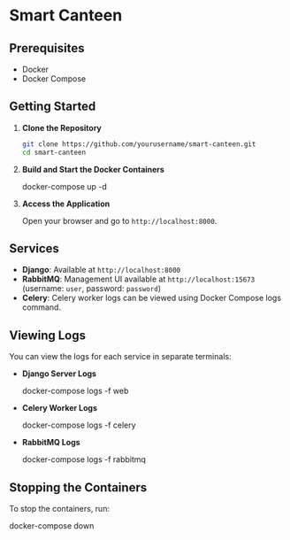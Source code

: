 # Smart Canteen

## Prerequisites

- Docker
- Docker Compose

## Getting Started

1. **Clone the Repository**

   ```sh
   git clone https://github.com/yourusername/smart-canteen.git
   cd smart-canteen
   ```

2. **Build and Start the Docker Containers**

   docker-compose up -d

3. **Access the Application**

   Open your browser and go to `http://localhost:8000`.

## Services

- **Django**: Available at `http://localhost:8000`
- **RabbitMQ**: Management UI available at `http://localhost:15673` (username: `user`, password: `password`)
- **Celery**: Celery worker logs can be viewed using Docker Compose logs command.

## Viewing Logs

You can view the logs for each service in separate terminals:

- **Django Server Logs**

   docker-compose logs -f web

- **Celery Worker Logs**

   docker-compose logs -f celery

- **RabbitMQ Logs**

   docker-compose logs -f rabbitmq

## Stopping the Containers

To stop the containers, run:

   docker-compose down
